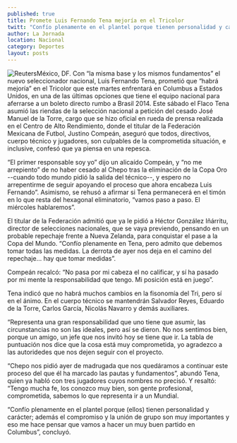 ```yaml
---
published: true
title: Promete Luis Fernando Tena mejoría en el Tricolor
twitt: "Confío plenamente en el plantel porque tienen personalidad y carácter; además el compromiso y la unión de grupo son muy importantes y eso me hace pensar que vamos a hacer un muy buen partido en Columbus, señaló Tena."
author: La Jornada
location: Nacional
category: Deportes
layout: posts
---
```


![Reuters](/_posts/2013/09/07/luisfernandotena_Reuters.jpg)México, DF. Con “la misma base y los mismos fundamentos” el nuevo seleccionador nacional, Luis Fernando Tena, prometió que “habrá mejoría” en el Tricolor que este martes enfrentará en Columbus a Estados Unidos, en una de las últimas opciones que tiene el equipo nacional para aferrarse a un boleto directo rumbo a Brasil 2014.
Este sábado el Flaco Tena asumió las riendas de la selección nacional a petición del cesado José Manuel de la Torre, cargo que se hizo oficial en rueda de prensa realizada en el Centro de Alto Rendimiento, donde el titular de la Federación Mexicana de Futbol, Justino Compeán, aseguró que todos, directivos, cuerpo técnico y jugadores, son culpables de la comprometida situación, e inclusive, confesó que ya piensa en una repesca.

“El primer responsable soy yo” dijo un alicaído Compeán, y “no me arrepiento” de no haber cesado al Chepo tras la eliminación de la Copa Oro --cuando todo mundo pidió la salida del técnico--, y espero no arrepentirme de seguir apoyando el proceso que ahora encabeza Luis Fernando”. Asimismo, se rehusó a afirmar si Tena permanecerá en el timón en lo que resta del hexagonal eliminatorio, “vamos paso a paso. El miércoles hablaremos”.

El titular de la Federación admitió que ya le pidió a Héctor González Iñárritu, director de selecciones nacionales, que se vaya previendo, pensando en un probable repechaje frente a Nueva Zelanda, para conquistar el pase a la Copa del Mundo. “Confío plenamente en Tena, pero admito que debemos tomar todas las medidas. La derrota de ayer nos deja en el camino del repechaje… hay que tomar medidas”.

Compeán recalcó: “No pasa por mi cabeza el no calificar, y sí ha pasado por mi mente la responsabilidad que tengo. Mi posición está en juego”.

Tena indicó que no habrá muchos cambios en la fisonomía del Tri, pero sí en el ánimo. En el cuerpo técnico se mantendrán Salvador Reyes, Eduardo de la Torre, Carlos García, Nicolás Navarro y demás auxiliares.

“Representa una gran responsabilidad que uno tiene que asumir, las circunstancias no son las ideales, pero así se dieron. No nos sentimos bien, porque un amigo, un jefe que nos invitó hoy se tiene que ir. La tabla de puntuación nos dice que la cosa está muy comprometida, yo agradezco a las autoridedes que nos dejen seguir con el proyecto.

“Chepo nos pidió ayer de madrugada que nos quedáramos a continuar este proceso del que él ha marcado las pautas y fundamentos”, abundó Tena, quien ya habló con tres jugadores cuyos nombres no precisó. Y resaltó: “Tengo mucha fe, los conozco muy bien, son gente profesional, comprometida, sabemos lo que representa ir a un Mundial.

“Confío plenamente en el plantel porque (ellos) tienen personalidad y carácter; además el compromiso y la unión de grupo son muy importantes y eso me hace pensar que vamos a hacer un muy buen partido en Columbus”, concluyó.
